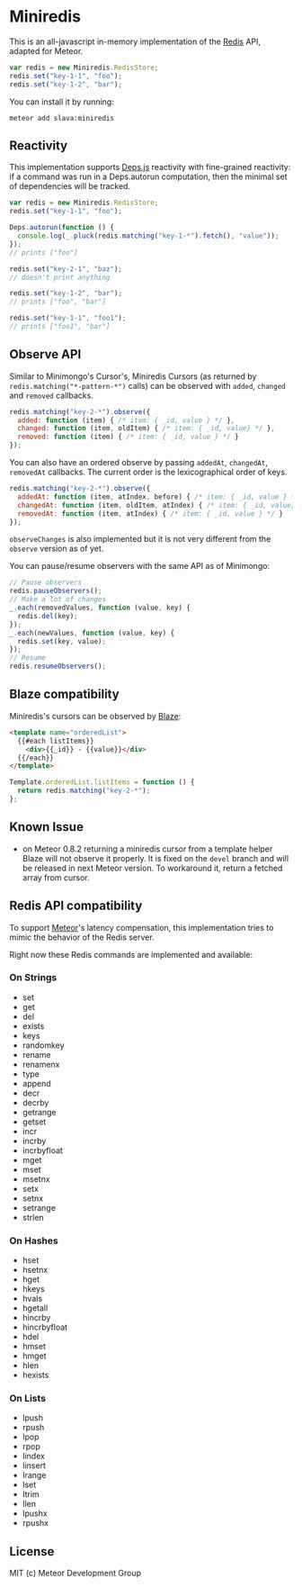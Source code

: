 # Miniredis

This is an all-javascript in-memory implementation of the [Redis](https://redis.io) API,
adapted for Meteor.

```javascript
var redis = new Miniredis.RedisStore;
redis.set("key-1-1", "foo");
redis.set("key-1-2", "bar");
```

You can install it by running:

    meteor add slava:miniredis

## Reactivity

This implementation supports
[Deps.js](https://github.com/meteor/meteor/blob/devel/packages/deps)
reactivity with fine-grained reactivity: if a command was run in a
Deps.autorun computation, then the minimal set of dependencies will be tracked.

```javascript
var redis = new Miniredis.RedisStore;
redis.set("key-1-1", "foo");

Deps.autorun(function () {
  console.log(_.pluck(redis.matching("key-1-*").fetch(), "value"));
});
// prints ["foo"]

redis.set("key-2-1", "baz");
// doesn't print anything

redis.set("key-1-2", "bar");
// prints ["foo", "bar"]

redis.set("key-1-1", "foo1");
// prints ["foo1", "bar"]
```

## Observe API

Similar to Minimongo's Cursor's, Miniredis Cursors (as returned by
`redis.matching("*-pattern-*")` calls) can be observed with `added`, `changed`
and `removed` callbacks.

```javascript
redis.matching("key-2-*").observe({
  added: function (item) { /* item: { _id, value } */ },
  changed: function (item, oldItem) { /* item: { _id, value} */ },
  removed: function (item) { /* item: { _id, value } */ }
});
```

You can also have an ordered observe by passing `addedAt`, `changedAt`,
`removedAt` callbacks. The current order is the lexicographical order of keys.

```javascript
redis.matching("key-2-*").observe({
  addedAt: function (item, atIndex, before) { /* item: { _id, value } */ },
  changedAt: function (item, oldItem, atIndex) { /* item: { _id, value} */ },
  removedAt: function (item, atIndex) { /* item: { _id, value } */ }
});
```

`observeChanges` is also implemented but it is not very different from the
`observe` version as of yet.

You can pause/resume observers with the same API as of Minimongo:

```javascript
// Pause observers
redis.pauseObservers();
// Make a lot of changes
_.each(removedValues, function (value, key) {
  redis.del(key);
});
_.each(newValues, function (value, key) {
  redis.set(key, value);
});
// Resume
redis.resumeObservers();
```

## Blaze compatibility

Miniredis's cursors can be observed by [Blaze](http://meteor.github.io/blaze):

```html
<template name="orderedList">
  {{#each listItems}}
    <div>{{_id}} - {{value}}</div>
  {{/each}}
</template>
```

```javascript
Template.orderedList.listItems = function () {
  return redis.matching("key-2-*");
};
```

## Known Issue

- on Meteor 0.8.2 returning a miniredis cursor from a template helper Blaze will
  not observe it properly. It is fixed on the `devel` branch and will be
  released in next Meteor version. To workaround it, return a fetched array from
  cursor.

## Redis API compatibility

To support [Meteor](https://www.meteor.com)'s latency compensation,
this implementation tries to mimic the behavior of the Redis server.

Right now these Redis commands are implemented and available:

### On Strings

- set
- get
- del
- exists
- keys
- randomkey
- rename
- renamenx
- type
- append
- decr
- decrby
- getrange
- getset
- incr
- incrby
- incrbyfloat
- mget
- mset
- msetnx
- setx
- setnx
- setrange
- strlen

### On Hashes

- hset
- hsetnx
- hget
- hkeys
- hvals
- hgetall
- hincrby
- hincrbyfloat
- hdel
- hmset
- hmget
- hlen
- hexists

### On Lists

- lpush
- rpush
- lpop
- rpop
- lindex
- linsert
- lrange
- lset
- ltrim
- llen
- lpushx
- rpushx

## License

MIT (c) Meteor Development Group

